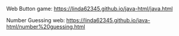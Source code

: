 Web Button game: <a href="https://linda62345.github.io/java-html/java.html">https://linda62345.github.io/java-html/java.html</a>

Number Guessing web: <a href="https://linda62345.github.io/java-html/number%20guessing.html">https://linda62345.github.io/java-html/number%20guessing.html</a>
